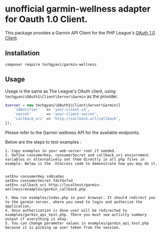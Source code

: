 # unofficial garmin-wellness adapter for Oauth 1.0 Client.

This package provides a Garmin API Client for the PHP League's [OAuth 1.0 Client](https://github.com/thephpleague/oauth1-client).

## Installation

```
composer require techgyani/garmin-wellness
```

## Usage

Usage is the same as The League's OAuth client, using `techgyani\OAuth1\Client\Server\Garmin` as the provider.

```php
$server = new techgyani\OAuth1\Client\Server\Garmin([
    'identifier'   => 'your-client-id',
    'secret'       => 'your-client-secret',
    'callback_uri' => 'http://callback.url/callback',
]);
```

Please refer to the Garmin wellness API for the available endpoints.

Below are the steps to test examples :
```
1. Copy examples in your web-server root if needed.
2. Define consumerKey, consumerSecret and callback_uri enviornment variables or alternatively set them directly in all php files in example. Below is the .htaccess code to demonstrate how you may do it.


setEnv consumerKey sddsadas
setEnv consumerSecret fdsfdsfsd
setEnv callback_uri http://localhost/garmin-wellness/examples/garmin_callback.php

3. Now run examples/index.php in your browser. It should redirect you to the garmin server, where you need to login and authorize the application.
4. Once authorization is done user will be redirected to examples/garmin_api_test.php. There you must see activity summary output if everything is okay.
5. You can change parameter values in examples/garmin_api_test.php because it is picking up user token from the session.
```
